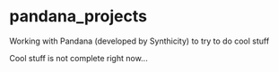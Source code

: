 # pandana_projects

Working with Pandana (developed by Synthicity) to try to do cool stuff

Cool stuff is not complete right now...
